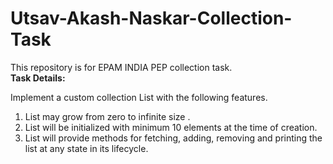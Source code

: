 # Utsav-Akash-Naskar-Collection-Task
This repository is for EPAM INDIA PEP collection task.
<br><b>Task Details:</b>

Implement a custom collection List with the following features.
1. List may grow from zero to infinite size .
2. List will be initialized with minimum 10 elements at the time of creation.
3. List will provide methods for fetching, adding, removing and printing the list at any state in its lifecycle.
